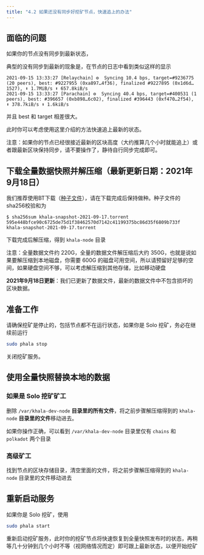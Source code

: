 ```yaml
---
title: "4.2 如果还没有同步好挖矿节点，快速追上的办法"
---
```


## 面临的问题

如果你的节点没有同步到最新状态，

典型的没有同步到最新的现象是，在节点的日志中看到类似这样的显示

```
2021-09-15 13:33:27 [Relaychain] ⚙️  Syncing 10.4 bps, target=#9236775 (20 peers), best: #9227955 (0xa897…4f36), finalized #9227895 (0x1d6d…1527), ⬇ 1.7MiB/s ⬆ 657.8kiB/s
2021-09-15 13:33:27 [Parachain] ⚙️  Syncing 40.4 bps, target=#400531 (1 peers), best: #396657 (0xb898…6c02), finalized #396443 (0xf470…2f54), ⬇ 378.7kiB/s ⬆ 1.6kiB/s
```

并且 best 和 target 相差很大。

此时你可以考虑使用这里介绍的方法快速追上最新的状态。

注意：如果你的节点已经很接近最新的区块高度（大约推算几个小时就能追上）或者跟最新区块保持同步，请不要操作了，静待自行同步完成即可。

## 下载全量数据快照并解压缩（最新更新日期：2021年9月18日）

我们推荐使用BT下载（<a href="/files/khala-snapshot-2021-09-17.torrent">种子文件</a>），请在下载完成后保持做种。种子文件的sha256校验和为

```
$ sha256sum khala-snapshot-2021-09-17.torrent
595e448bfce90c6725de75d1f38462570d7142c41199375bc86d35f6809b733f  khala-snapshot-2021-09-17.torrent
```

下载完成后解压缩，得到 `khala-node` 目录

注意：全量数据文件约 220G，全量的数据文件解压缩后大约 350G，也就是说如果要解压缩到本地磁盘，你需要 600G 的磁盘可用空间，所以请预留好足够的空间，如果硬盘空间不够，可以考虑解压缩到其他存储，比如移动硬盘

**2021年9月18日更新**：我们已更新了数据文件，最新的数据文件中不包含损坏的区块数据。

## 准备工作

请确保挖矿是停止的，包括节点都不在运行状态，如果你是 Solo 挖矿，务必在继续前运行

```bash
sudo phala stop
```

关闭挖矿服务。

## 使用全量快照替换本地的数据

### 如果是 Solo 挖矿矿工

删除 `/var/khala-dev-node` **目录里的所有文件**，将之前步骤解压缩得到的 `khala-node` **目录里的文件**移动进去。

如果你操作正确，可以看到 `/var/khala-dev-node` 目录里仅有 `chains` 和 `polkadot` 两个目录

### 高级矿工

找到节点的区块存储目录，清空里面的文件，将之前步骤解压缩得到的 `khala-node` 目录里的文件移动进去

## 重新启动服务

如果你是 Solo 挖矿，使用

```bash
sudo phala start
```

重新启动挖矿服务，此时你的挖矿节点将快速恢复到全量快照发布时的状态，再稍等几十分钟到几个小时不等（视网络情况而定）即可跟上最新状态，以便开始挖矿
